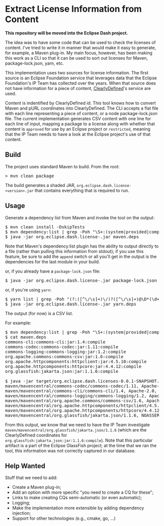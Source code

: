 # Extract License Information from Content

**This repository will be moved into the Eclipse Dash project.**

The idea was to have some code that can be used to check the licenses of content. 
I've tried to write it in manner that would make it easy to generate, for example, 
a Maven plug-in. My main focus, however, has been making this work as a CLI so that 
it can be used to sort out licenses for Maven, package-lock.json, yarn, etc.

This implementation uses two sources for license information. The first source is an
Eclipse Foundation service that leverages data that the Eclipse Foundation's IP Team
has collected over the years. When that source does not have information for a piece
of content, [ClearlyDefined](https://clearlydefined.io/)'s service are used. 

Content is indentified by ClearlyDefined id. This tool knows how to convert Maven and
pURL coordinates into ClearlyDefined. The CLI accepts a flat file with each line 
representing a piece of content, or a node package-lock.json file. The current 
implementation generates CSV content with one line for each line of input, mapping
a package to a license along with whether that content is `approved` for use by an
Eclipse project or `restricted`, meaning that the IP Team needs to have a look at the
Eclipse project's use of that content.

## Build

The project uses standard Maven to build. From the root:

<pre>&gt; mvn clean package</pre>

The build generates a shaded JAR, `org.eclipse.dash.license-<version>.jar` that contains 
everything that is required to run.

## Usage

Generate a dependency list from Maven and invoke the tool on the output:

<pre>$ mvn clean install -DskipTests
$ mvn dependency:list | grep -Poh "\S+:(system|provided|compile)" | sort | uniq > maven.deps
$ java -jar org.eclipse.dash.license-<version>.jar maven.deps</pre>

Note that Maven's dependency:list plugin has the ability to output directly to a file 
(rather than pulling this information from stdout); if you use this feature, be sure to 
add the `append` switch or all you'll get in the output is the dependencies for the last 
module in your build.

or, if you already have a `package-lock.json` file:

<pre>$ java -jar org.eclipse.dash.license-<version>.jar package-lock.json</pre>

or, if you're using `yarn`:

<pre>$ yarn list | grep -Poh "(?:([^\/\s]+)\/)?([^\/\s]+)@\D*(\d+(?:\.\d+)*)" > yarn.deps
$ java -jar org.eclipse.dash.license-<version>.jar yarn.deps</pre>

The output (for now) is a CSV list.

For example:

<pre>$ mvn dependency:list | grep -Poh "\S+:(system|provided|compile)" | sort | uniq > maven.deps
$ cat maven.deps
commons-cli:commons-cli:jar:1.4:compile
commons-codec:commons-codec:jar:1.11:compile
commons-logging:commons-logging:jar:1.2:compile
org.apache.commons:commons-csv:jar:1.6:compile
org.apache.httpcomponents:httpclient:jar:4.5.10:compile
org.apache.httpcomponents:httpcore:jar:4.4.12:compile
org.glassfish:jakarta.json:jar:1.1.6:compile

$ java -jar target/org.eclipse.dash.licenses-0.0.1-SNAPSHOT.jar maven.deps
maven/mavencentral/commons-codec/commons-codec/1.11, Apache-2.0, approved, CQ15971
maven/mavencentral/commons-cli/commons-cli/1.4, Apache-2.0, approved, CQ13132
maven/mavencentral/commons-logging/commons-logging/1.2, Apache-2.0, approved, CQ10162
maven/mavencentral/org.apache.commons/commons-csv/1.6, Apache-2.0, approved, clearlydefined
maven/mavencentral/org.apache.httpcomponents/httpclient/4.5.10, Apache-2.0, approved, clearlydefined
maven/mavencentral/org.apache.httpcomponents/httpcore/4.4.12, Apache-2.0, approved, clearlydefined
maven/mavencentral/org.glassfish/jakarta.json/1.1.6, NOASSERTION, restricted, clearlydefined</pre>

From this output, we know that we need to have the IP Team investigate 
`maven/mavencentral/org.glassfish/jakarta.json/1.1.6` (which are the ClearlyDefined coordinates 
for `org.glassfish:jakarta.json:jar:1.1.6:compile`). Note that this particular artifact is a part 
of the Eclipse GlassFish project; at the time that we ran the tool, this information was not correctly 
captured in our database.

## Help Wanted

Stuff that we need to add:

* Create a Maven plug-in;
* Add an option with more specific "you need to create a CQ for these";
* Links to make creating CQs semi-automatic (or even automatic);
* Logging;
* Make the implementation more extensible by adding dependency injection;
* Support for other technologies (e.g., cmake, go, ...)

